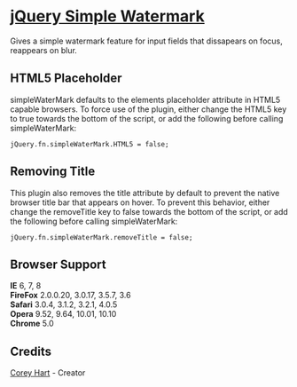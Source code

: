 [jQuery Simple Watermark](http://www.codenothing.com/archives/jquery/simple-watermark/)
========================

Gives a simple watermark feature for input fields that dissapears on focus, reappears on blur.


HTML5 Placeholder
-----------------
simpleWaterMark defaults to the elements placeholder attribute in HTML5 capable browsers. To force use of the plugin, either
change the HTML5 key to true towards the bottom of the script, or add the following before calling simpleWaterMark:

	jQuery.fn.simpleWaterMark.HTML5 = false;


Removing Title
--------------
This plugin also removes the title attribute by default to prevent the native browser title bar that appears on hover.
To prevent this behavior, either change the removeTitle key to false towards the bottom of the script, or add the following
before calling simpleWaterMark:

	jQuery.fn.simpleWaterMark.removeTitle = false;


Browser Support
--------------

**IE** 6, 7, 8  
**FireFox** 2.0.0.20, 3.0.17, 3.5.7, 3.6  
**Safari** 3.0.4, 3.1.2, 3.2.1, 4.0.5  
**Opera** 9.52, 9.64, 10.01, 10.10  
**Chrome** 5.0  


Credits
--------
[Corey Hart](http://www.codenothing.com) - Creator
